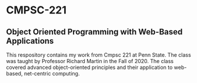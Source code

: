 # CMPSC-221
## Object Oriented Programming with Web-Based Applications
This respository contains my work from Cmpsc 221 at Penn State. The class was taught by Professor Richard Martin in the Fall of 2020. The class covered advanced object-oriented principles and their application to web-based, net-centric computing.
